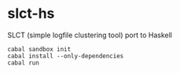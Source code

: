 slct-hs
=======

SLCT (simple logfile clustering tool) port to Haskell

    cabal sandbox init
    cabal install --only-dependencies
    cabal run
